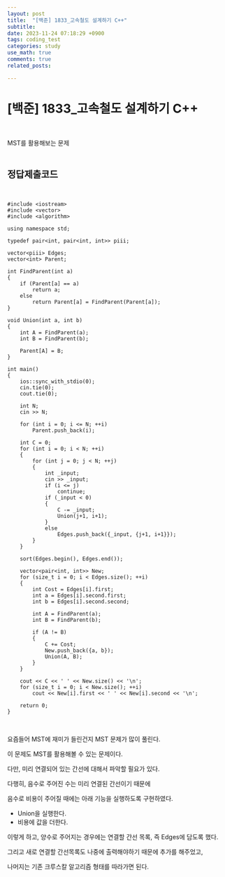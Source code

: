```yaml
---
layout: post
title:  "[백준] 1833_고속철도 설계하기 C++"
subtitle:   
date: 2023-11-24 07:18:29 +0900
tags: coding_test
categories: study
use_math: true
comments: true
related_posts:

---
```


# [백준] 1833_고속철도 설계하기 C++<br/>
<br/>

MST를 활용해보는 문제<br/>
<br/>

## 정답제출코드<br/>
<br/>

```
#include <iostream>
#include <vector>
#include <algorithm>

using namespace std;

typedef pair<int, pair<int, int>> piii;

vector<piii> Edges;
vector<int> Parent;

int FindParent(int a)
{
    if (Parent[a] == a)
        return a;
    else
        return Parent[a] = FindParent(Parent[a]);
}

void Union(int a, int b)
{
    int A = FindParent(a);
    int B = FindParent(b);

    Parent[A] = B;
}

int main()
{
    ios::sync_with_stdio(0);
    cin.tie(0);
    cout.tie(0);

    int N;
    cin >> N;

    for (int i = 0; i <= N; ++i)
        Parent.push_back(i);

    int C = 0;
    for (int i = 0; i < N; ++i)
    {
        for (int j = 0; j < N; ++j)
        {
            int _input;
            cin >> _input;
            if (i <= j)
                continue;
            if (_input < 0)
            {
                C -= _input;
                Union(j+1, i+1);
            }
            else
                Edges.push_back({_input, {j+1, i+1}});
        }
    }

    sort(Edges.begin(), Edges.end());

    vector<pair<int, int>> New;
    for (size_t i = 0; i < Edges.size(); ++i)
    {
        int Cost = Edges[i].first;
        int a = Edges[i].second.first;
        int b = Edges[i].second.second;

        int A = FindParent(a);
        int B = FindParent(b);

        if (A != B)
        {
            C += Cost;
            New.push_back({a, b});
            Union(A, B);
        }
    }

    cout << C << ' ' << New.size() << '\n';
    for (size_t i = 0; i < New.size(); ++i)
        cout << New[i].first << ' ' << New[i].second << '\n';

    return 0;
}
```
<br/>

요즘들어 MST에 재미가 들린건지 MST 문제가 많이 풀린다.<br/>

이 문제도 MST를 활용해볼 수 있는 문제이다.<br/>

다만, 미리 연결되어 있는 간선에 대해서 파악할 필요가 있다.<br/>

다행히, 음수로 주어진 수는 미리 연결된 간선이기 때문에<br/>

음수로 비용이 주어질 때에는 아래 기능을 실행하도록 구현하였다.<br/>

- Union을 실행한다.
- 비용에 값을 더한다.

이렇게 하고, 양수로 주어지는 경우에는 연결할 간선 목록, 즉 Edges에 담도록 했다.<br/>

그리고 새로 연결할 간선목록도 나중에 출력해야하기 때문에 추가를 해주었고,<br/>

나머지는 기존 크루스칼 알고리즘 형태를 따라가면 된다.<br/>